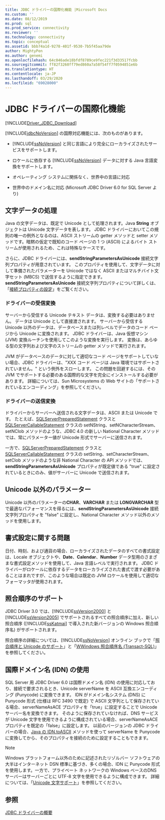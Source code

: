 ```yaml
---
title: JDBC ドライバーの国際化機能 |Microsoft Docs
ms.custom: ''
ms.date: 08/12/2019
ms.prod: sql
ms.prod_service: connectivity
ms.reviewer: ''
ms.technology: connectivity
ms.topic: conceptual
ms.assetid: bbb74a1d-9278-401f-9530-7b5f45aa79de
author: MightyPen
ms.author: genemi
ms.openlocfilehash: 64c046ade18bfdf8789ce9fec221f3d33517fcbb
ms.sourcegitcommit: ff82f3260ff79ed860a7a58f54ff7f0594851e6b
ms.translationtype: HT
ms.contentlocale: ja-JP
ms.lasthandoff: 03/29/2020
ms.locfileid: "69028000"
---
```

# <a name="international-features-of-the-jdbc-driver"></a>JDBC ドライバーの国際化機能
[!INCLUDE[Driver_JDBC_Download](../../includes/driver_jdbc_download.md)]

  [!INCLUDE[jdbcNoVersion](../../includes/jdbcnoversion_md.md)] の国際対応機能には、次のものがあります。  
  
-   [!INCLUDE[ssNoVersion](../../includes/ssnoversion-md.md)] と同じ言語により完全にローカライズされたサービスをサポートします。  
  
-   ロケールに依存する [!INCLUDE[ssNoVersion](../../includes/ssnoversion-md.md)] データに対する Java 言語変換をサポートします。  
  
-   オペレーティング システムに関係なく、世界中の言語に対応  
  
-   世界中のドメイン名に対応 (Microsoft JDBC Driver 6.0 for SQL Server より)  
  
## <a name="handling-of-character-data"></a>文字データの処理  
 Java の文字データは、既定で Unicode として処理されます。Java **String** オブジェクトは Unicode 文字データを表します。 JDBC ドライバーにおいてこの規則の唯一の例外となるのは、ASCII ストリームの getter メソッドと setter メソッドです。暗黙の仮定で既知のコード ページの 1 つ (ASCII) によるバイト ストリームが使用されるため、これは特殊なケースです。  
  
 さらに、JDBC ドライバーには、**sendStringParametersAsUnicode** 接続文字列プロパティが用意されています。 このプロパティを使用して、文字データに対して準備されたパラメーターを Unicode ではなく ASCII またはマルチバイト文字セット (MBCS) で送信するように指定できます。 **sendStringParametersAsUnicode** 接続文字列プロパティについて詳しくは、「[接続プロパティの設定](../../connect/jdbc/setting-the-connection-properties.md)」をご覧ください。  
  
### <a name="driver-incoming-conversions"></a>ドライバーの受信変換  
 サーバーから受信する Unicode テキスト データは、変換する必要はありません。 データは Unicode として直接渡されます。 サーバーから受信する Unicode 以外のデータは、データベースまたは列レベルでデータのコード ページから Unicode に変換されます。 JDBC ドライバーは、Java 仮想マシン (JVM) 変換ルーチンを使用してこのような変換を実行します。 変換は、あらゆる型の文字列および文字のストリームの getter メソッドで実行されます。  
  
 JVM がデータベースのデータに対して適切なコード ページをサポートしていない場合、JDBC ドライバーは、"XXX コード ページは Java 環境ではサポートされていません。" という例外をスローします。 この問題を回避するには、その JVM でサポートする必要のある国際的な文字を完全にインストールする必要があります。 詳細については、Sun Microsystems の Web サイトの「サポートされているエンコーディング」を参照してください。  
  
### <a name="driver-outgoing-conversions"></a>ドライバーの送信変換  
 ドライバーからサーバーへ送信される文字データは、ASCII または Unicode です。 たとえば、[SQLServerPreparedStatement](../../connect/jdbc/reference/sqlserverpreparedstatement-class.md) クラスと [SQLServerCallableStatement](../../connect/jdbc/reference/sqlservercallablestatement-class.md) クラスの setNString、setNCharacterStream、setNClob メソッドのような、JDBC 4.0 の新しい National Character メソッドでは、常にパラメーター値が Unicode 形式でサーバーに送信されます。  
  
 一方で、[SQLServerPreparedStatement](../../connect/jdbc/reference/sqlserverpreparedstatement-class.md) クラスと [SQLServerCallableStatement](../../connect/jdbc/reference/sqlservercallablestatement-class.md) クラスの setString、setCharacterStream、setClob メソッドのような非 National Character の API メソッドでは、**sendStringParametersAsUnicode** プロパティが既定値である "true" に設定されているときにのみ、値がサーバーに Unicode で送信されます。  
  
## <a name="non-unicode-parameters"></a>Unicode 以外のパラメーター  
 Unicode 以外のパラメーターの**CHAR**、**VARCHAR** または **LONGVARCHAR** 型で最適なパフォーマンスを得るには、**sendStringParametersAsUnicode** 接続文字列プロパティを "false" に設定し、National Character メソッド以外のメソッドを使用します。  
  
## <a name="formatting-issues"></a>書式設定に関する問題  
 日付、時刻、および通貨の場合、ローカライズされたデータのすべての書式設定は、Locale オブジェクトや、**Date**、**Calendar**、**Number** データ型用のさまざまな書式設定メソッドを使用して、Java 言語レベルで実行されます。 JDBC ドライバーがロケールに依存するデータをローカライズされた書式で渡す必要があることはまれですが、このような場合は既定の JVM ロケールを使用して適切なフォーマッタが使用されます。  
  
## <a name="collation-support"></a>照合順序のサポート  
 JDBC Driver 3.0 では、[!INCLUDE[ssVersion2000](../../includes/ssversion2000-md.md)] と [!INCLUDE[ssVersion2005](../../includes/ssversion2005-md.md)] でサポートされるすべての照合順序に加え、新しい照合順序 ([!INCLUDE[ssKatmai](../../includes/sskatmai_md.md)] で導入された新バージョンの Windows 照合順序名) がサポートされます。  
  
 照合順序の詳細については、[!INCLUDE[ssNoVersion](../../includes/ssnoversion-md.md)] オンライン ブックで「[照合順序と Unicode のサポート](https://go.microsoft.com/fwlink/?LinkId=131366)」と「[WWindows 照合順序名 (Transact-SQL)](https://go.microsoft.com/fwlink/?LinkId=131367)」を参照してください。  
  
## <a name="using-international-domain-names-idn"></a>国際ドメイン名 (IDN) の使用  
 SQL Server 用 JDBC Driver 6.0 は国際ドメイン名 (IDN) の使用に対応しており、接続で要求されるとき、Unicode serverName を ASCII 互換エンコーディング (Punycode) に変換できます。  IDN がドメイン名システム (DNS) に Punycode 形式 (仕様は RFC 3490 で既定) で ASCII 文字列として保存されている場合、serverNameAsACE プロパティを「true」に設定することで Unicode サーバー名を変換できます。  そのように保存されていなければ、DNS サービスが Unicode 文字を使用できるように構成されている場合、serverNameAsACE プロパティを既定の「false」に設定します。  以前のバージョンの JDBC ドライバーの場合、[Java の IDN.toASCII](https://docs.oracle.com/javase/8/docs/api/java/net/IDN.html) メソッドを使って serverName を Punycode に変換してから、そのプロパティを接続のために設定することもできます。  
  
> [!NOTE]  
>  Windows プラットフォーム以外のために記述されたリゾルバー ソフトウェアの大半はインターネット DSN 標準に基づき、多くの場合、IDN に Punycode 形式を使用します。一方で、プライベート ネットワークの Windows ベースのDNS サーバーはサーバーごとに UTF-8 文字を使用できるように構成できます。  詳細については、「[Unicode 文字サポート](https://technet.microsoft.com/library/cc738403(v=ws.10).aspx)」を参照してください。  
  
## <a name="see-also"></a>参照  
 [JDBC ドライバーの概要](../../connect/jdbc/overview-of-the-jdbc-driver.md)  
  
  
